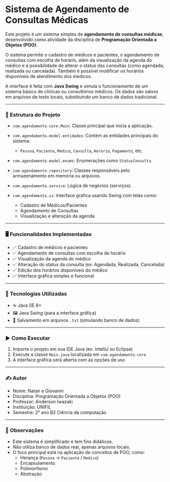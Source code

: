 # Sistema de Agendamento de Consultas Médicas

Este projeto é um sistema simples de **agendamento de consultas médicas**, desenvolvido como atividade da disciplina de **Programação Orientada a Objetos (POO)**.

O sistema permite o cadastro de médicos e pacientes, o agendamento de consultas com escolha de horário, além da visualização da agenda do médico e a possibilidade de alterar o status das consultas (como agendada, realizada ou cancelada). Também é possível modificar os horários disponíveis de atendimento dos médicos.

A interface é feita com **Java Swing** e simula o funcionamento de um sistema básico de clínicas ou consultórios médicos. Os dados são salvos em arquivos de texto locais, substituindo um banco de dados tradicional.

---

### 🧱 Estrutura do Projeto

- `com.agendamento.core.Main`: Classe principal que inicia a aplicação.

- `com.agendamento.model.entidades`: Contém as entidades principais do sistema:
  - `Pessoa`, `Paciente`, `Medico`, `Consulta`, `Horario`, `Pagamento`, etc.

- `com.agendamento.model.enums`: Enumerações como `StatusConsulta`.

- `com.agendamento.repository`: Classes responsáveis pelo armazenamento em memória ou arquivos.

- `com.agendamento.service`: Lógica de negócios (serviços).

- `com.agendamento.ui`: Interface gráfica usando Swing com telas como:
  - Cadastro de Médicos/Pacientes
  - Agendamento de Consultas
  - Visualização e alteração da agenda

---

### 🖥️ Funcionalidades Implementadas

- ✅ Cadastro de médicos e pacientes  
- ✅ Agendamento de consultas com escolha de horário  
- ✅ Visualização da agenda do médico  
- ✅ Alteração do status da consulta (ex: Agendada, Realizada, Cancelada)  
- ✅ Edição dos horários disponíveis do médico  
- ✅ Interface gráfica simples e funcional  

---

### 🧪 Tecnologias Utilizadas

- ☕ Java SE 8+  
- 🖼️ Java Swing (para a interface gráfica)  
- 💾 Salvamento em arquivos `.txt` (simulando banco de dados)  

---

### ▶️ Como Executar

1. Importe o projeto em sua IDE Java (ex: IntelliJ ou Eclipse)
2. Execute a classe `Main.java` localizada em `com.agendamento.core`
3. A interface gráfica será aberta com as opções de uso

---

### ✍️ Autor

- Nome: Natan e Giovanni 
- Disciplina: Programação Orientada a Objetos (POO)  
- Professor: Anderson Iwazaki 
- Instituição: UNIFIL 
- Semestre: 2° ano B2 Ciência da computação

---

### 📌 Observações

- Este sistema é simplificado e tem fins didáticos.  
- Não utiliza banco de dados real, apenas arquivos locais.  
- O foco principal está na aplicação de conceitos de POO, como:
  - Herança (`Pessoa` → `Paciente` / `Medico`)
  - Encapsulamento
  - Polimorfismo
  - Abstração
